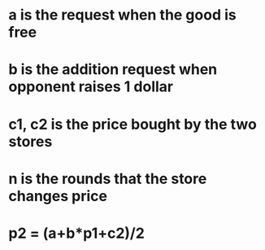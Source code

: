 # a is the request when the good is free
# b is the addition request when opponent raises 1 dollar
# c1, c2 is the price bought by the two stores
# n is the rounds that the store changes price
# p2 = (a+b*p1+c2)/2

